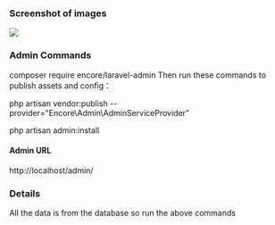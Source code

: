 ### Screenshot of images
<img src="https://user-images.githubusercontent.com/60160165/205647801-720b8fc4-81a4-468b-8b5c-f9c1d694949f.png">


### Admin Commands
composer require encore/laravel-admin
Then run these commands to publish assets and config：

php artisan vendor:publish --provider="Encore\Admin\AdminServiceProvider"

php artisan admin:install

#### Admin URL
http://localhost/admin/

### Details 
All the data is from the database so run the above commands

